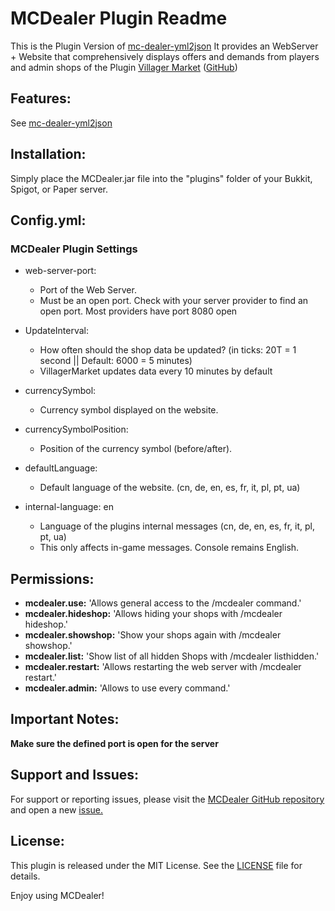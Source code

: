 # MCDealer Plugin Readme
This is the Plugin Version of [mc-dealer-yml2json](https://github.com/wolf128058/mc-dealer-yml2json)
It provides an WebServer + Website that comprehensively displays offers and demands from players and admin shops
of the Plugin [Villager Market](https://www.spigotmc.org/resources/villager-market-the-ultimate-shop-plugin.82965/) ([GitHub](https://github.com/Bestem0r/VillagerMarket))

## Features:
See [mc-dealer-yml2json](https://github.com/wolf128058/mc-dealer-yml2json)

## Installation:
Simply place the MCDealer.jar file into the "plugins" folder of your Bukkit, Spigot, or Paper server.

## Config.yml:
### MCDealer Plugin Settings

- web-server-port:
  - Port of the Web Server.
  - Must be an open port. Check with your server provider to find an open port. Most providers have port 8080 open


- UpdateInterval:
  - How often should the shop data be updated? (in ticks: 20T = 1 second || Default: 6000 = 5 minutes)
  - VillagerMarket updates data every 10 minutes by default


- currencySymbol:
  - Currency symbol displayed on the website.


- currencySymbolPosition:
  - Position of the currency symbol (before/after).


- defaultLanguage: 
  - Default language of the website. (cn, de, en, es, fr, it, pl, pt, ua)


- internal-language: en
  - Language of the plugins internal messages (cn, de, en, es, fr, it, pl, pt, ua)
  - This only affects in-game messages. Console remains English.


## Permissions:
- **mcdealer.use:** 'Allows general access to the /mcdealer command.'
- **mcdealer.hideshop:** 'Allows hiding your shops with /mcdealer hideshop.'
- **mcdealer.showshop:** 'Show your shops again with /mcdealer showshop.'
- **mcdealer.list:** 'Show list of all hidden Shops with /mcdealer listhidden.'
- **mcdealer.restart:** 'Allows restarting the web server with /mcdealer restart.'
- **mcdealer.admin:** 'Allows to use every command.'

## Important Notes:
**Make sure the defined port is open for the server**

## Support and Issues:

For support or reporting issues, please visit the [MCDealer GitHub repository](https://github.com/CptGummiball/MC-Dealer/) and open a new [issue.](https://github.com/CptGummiball/MC-Dealer/issues)

## License:
This plugin is released under the MIT License. See the [LICENSE](LICENSE) file for details.

Enjoy using MCDealer!
